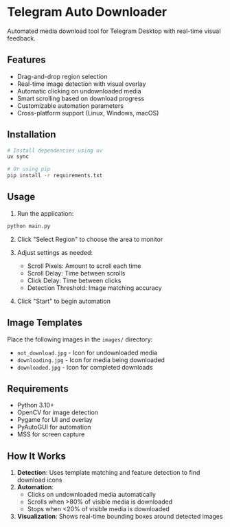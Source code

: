 # Telegram Auto Downloader

Automated media download tool for Telegram Desktop with real-time visual feedback.

## Features

- Drag-and-drop region selection
- Real-time image detection with visual overlay
- Automatic clicking on undownloaded media
- Smart scrolling based on download progress
- Customizable automation parameters
- Cross-platform support (Linux, Windows, macOS)

## Installation

```bash
# Install dependencies using uv
uv sync

# Or using pip
pip install -r requirements.txt
```

## Usage

1. Run the application:
```bash
python main.py
```

2. Click "Select Region" to choose the area to monitor
3. Adjust settings as needed:
   - Scroll Pixels: Amount to scroll each time
   - Scroll Delay: Time between scrolls
   - Click Delay: Time between clicks
   - Detection Threshold: Image matching accuracy

4. Click "Start" to begin automation

## Image Templates

Place the following images in the `images/` directory:
- `not_download.jpg` - Icon for undownloaded media
- `downloading.jpg` - Icon for media being downloaded
- `downloaded.jpg` - Icon for completed downloads

## Requirements

- Python 3.10+
- OpenCV for image detection
- Pygame for UI and overlay
- PyAutoGUI for automation
- MSS for screen capture

## How It Works

1. **Detection**: Uses template matching and feature detection to find download icons
2. **Automation**: 
   - Clicks on undownloaded media automatically
   - Scrolls when >80% of visible media is downloaded
   - Stops when <20% of visible media is downloaded
3. **Visualization**: Shows real-time bounding boxes around detected images